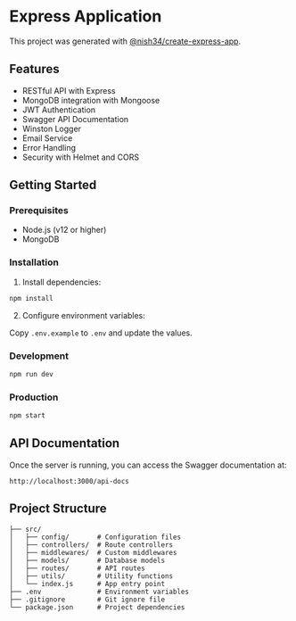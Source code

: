 # Express Application

This project was generated with [@nish34/create-express-app](https://www.npmjs.com/package/@nish34/create-express-app).

## Features

- RESTful API with Express
- MongoDB integration with Mongoose
- JWT Authentication
- Swagger API Documentation
- Winston Logger
- Email Service
- Error Handling
- Security with Helmet and CORS

## Getting Started

### Prerequisites

- Node.js (v12 or higher)
- MongoDB

### Installation

1. Install dependencies:

```bash
npm install
```

2. Configure environment variables:

Copy `.env.example` to `.env` and update the values.

### Development

```bash
npm run dev
```

### Production

```bash
npm start
```

## API Documentation

Once the server is running, you can access the Swagger documentation at:

```
http://localhost:3000/api-docs
```

## Project Structure

```
├── src/
│   ├── config/       # Configuration files
│   ├── controllers/  # Route controllers
│   ├── middlewares/  # Custom middlewares
│   ├── models/       # Database models
│   ├── routes/       # API routes
│   ├── utils/        # Utility functions
│   └── index.js      # App entry point
├── .env              # Environment variables
├── .gitignore        # Git ignore file
└── package.json      # Project dependencies
```